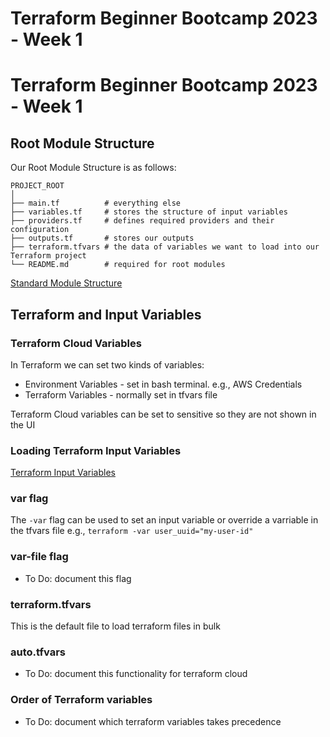 # Terraform Beginner Bootcamp 2023 - Week 1

# Terraform Beginner Bootcamp 2023 - Week 1

## Root Module Structure

Our Root Module Structure is as follows:

```
PROJECT_ROOT
│
├── main.tf          # everything else
├── variables.tf     # stores the structure of input variables
├── providers.tf     # defines required providers and their configuration
├── outputs.tf       # stores our outputs
├── terraform.tfvars # the data of variables we want to load into our Terraform project
└── README.md        # required for root modules
```
 
[Standard Module Structure](https://developer.hashicorp.com/terraform/language/modules/develop/structure)

## Terraform and Input Variables 
### Terraform Cloud Variables

In Terraform we can set two kinds of variables:
- Environment Variables - set in bash terminal. e.g., AWS Credentials
- Terraform Variables - normally set in tfvars file

Terraform Cloud variables can be set to sensitive so they are not shown in the UI

### Loading Terraform Input Variables

[Terraform Input Variables](https://developer.hashicorp.com/terraform/language/values/variables)

### var flag
The `-var` flag can be used to set an input variable or override a varriable in the tfvars file e.g., `terraform -var user_uuid="my-user-id"`

### var-file flag

- To Do: document this flag

### terraform.tfvars

This is the default file to load terraform files in bulk


### auto.tfvars

- To Do: document this functionality for terraform cloud

### Order of Terraform variables

-  To Do: document which terraform variables takes precedence
